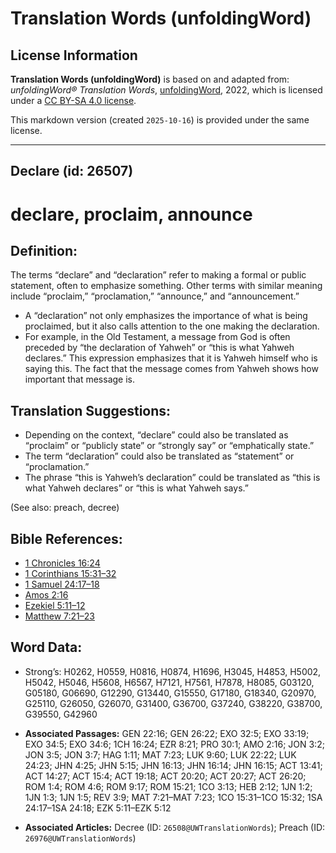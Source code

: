 # Translation Words (unfoldingWord)

## License Information

**Translation Words (unfoldingWord)** is based on and adapted from: _unfoldingWord® Translation Words_, [unfoldingWord](https://unfoldingword.org/utw), 2022, which is licensed under a [CC BY-SA 4.0 license](https://creativecommons.org/licenses/by-sa/4.0/legalcode.en).

This markdown version (created `2025-10-16`) is provided under the same license.



--------------------------------

## Declare (id: 26507)

declare, proclaim, announce
===========================

Definition:
-----------

The terms “declare” and “declaration” refer to making a formal or public statement, often to emphasize something. Other terms with similar meaning include “proclaim,” “proclamation,” “announce,” and “announcement.”

* A “declaration” not only emphasizes the importance of what is being proclaimed, but it also calls attention to the one making the declaration.
* For example, in the Old Testament, a message from God is often preceded by “the declaration of Yahweh” or “this is what Yahweh declares.” This expression emphasizes that it is Yahweh himself who is saying this. The fact that the message comes from Yahweh shows how important that message is.

Translation Suggestions:
------------------------

* Depending on the context, “declare” could also be translated as “proclaim” or “publicly state” or “strongly say” or “emphatically state.”
* The term “declaration” could also be translated as “statement” or “proclamation.”
* The phrase “this is Yahweh’s declaration” could be translated as “this is what Yahweh declares” or “this is what Yahweh says.”

(See also: preach, decree)

Bible References:
-----------------

* [1 Chronicles 16:24](https://ref.ly/1Chr16:24)
* [1 Corinthians 15:31–32](https://ref.ly/1Cor15:31-1Cor15:32)
* [1 Samuel 24:17–18](https://ref.ly/1Sam24:17-1Sam24:18)
* [Amos 2:16](https://ref.ly/Amos2:16)
* [Ezekiel 5:11–12](https://ref.ly/Ezek5:11-Ezek5:12)
* [Matthew 7:21–23](https://ref.ly/Matt7:21-Matt7:23)

Word Data:
----------

* Strong’s: H0262, H0559, H0816, H0874, H1696, H3045, H4853, H5002, H5042, H5046, H5608, H6567, H7121, H7561, H7878, H8085, G03120, G05180, G06690, G12290, G13440, G15550, G17180, G18340, G20970, G25110, G26050, G26070, G31400, G36700, G37240, G38220, G38700, G39550, G42960

* **Associated Passages:** GEN 22:16; GEN 26:22; EXO 32:5; EXO 33:19; EXO 34:5; EXO 34:6; 1CH 16:24; EZR 8:21; PRO 30:1; AMO 2:16; JON 3:2; JON 3:5; JON 3:7; HAG 1:11; MAT 7:23; LUK 9:60; LUK 22:22; LUK 24:23; JHN 4:25; JHN 5:15; JHN 16:13; JHN 16:14; JHN 16:15; ACT 13:41; ACT 14:27; ACT 15:4; ACT 19:18; ACT 20:20; ACT 20:27; ACT 26:20; ROM 1:4; ROM 4:6; ROM 9:17; ROM 15:21; 1CO 3:13; HEB 2:12; 1JN 1:2; 1JN 1:3; 1JN 1:5; REV 3:9; MAT 7:21–MAT 7:23; 1CO 15:31–1CO 15:32; 1SA 24:17–1SA 24:18; EZK 5:11–EZK 5:12
* **Associated Articles:** Decree (ID: `26508@UWTranslationWords`); Preach (ID: `26976@UWTranslationWords`)

